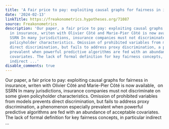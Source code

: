```yaml
---
title: 'A Fair price to pay: exploiting causal graphs for fairness in insurance'
date: '2024-02-13'
linkTitle: https://freakonometrics.hypotheses.org/71087
source: Freakonometrics
description: 'Our paper, a fair price to pay: exploiting causal graphs for fairness
  in insurance, writen with Olivier Côté and Marie-Pier Côté is now available,  on
  SSRN In many jurisdictions, insurance companies must not discriminate on some given
  policyholder characteristics. Omission of prohibited variables from models prevents
  direct discrimination, but fails to address proxy discrimination, a phenomenon especially
  prevalent when powerful predictive algorithms are fed with an abundance of acceptable
  covariates. The lack of formal definition for key fairness concepts, in particular
  indirect ...'
disable_comments: true
---
```

Our paper, a fair price to pay: exploiting causal graphs for fairness in insurance, writen with Olivier Côté and Marie-Pier Côté is now available,  on SSRN In many jurisdictions, insurance companies must not discriminate on some given policyholder characteristics. Omission of prohibited variables from models prevents direct discrimination, but fails to address proxy discrimination, a phenomenon especially prevalent when powerful predictive algorithms are fed with an abundance of acceptable covariates. The lack of formal definition for key fairness concepts, in particular indirect ...